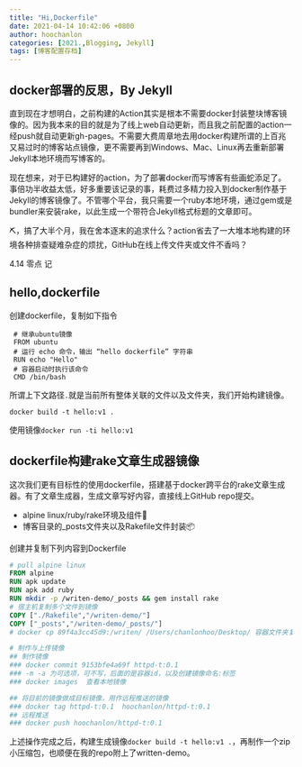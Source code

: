 ```yaml
---
title: "Hi,Dockerfile"
date: 2021-04-14 10:42:06 +0800
author: hoochanlon
categories: [2021.,Blogging, Jekyll]
tags: [博客配置存档]
---
```


## docker部署的反思，By Jekyll

直到现在才想明白，之前构建的Action其实是根本不需要docker封装整块博客镜像的。因为我本来的目的就是为了线上web自动更新，而且我之前配置的action一经push就自动更新gh-pages。不需要大费周章地去用docker构建所谓的上百兆又易过时的博客站点镜像，更不需要再到Windows、Mac、Linux再去重新部署Jekyll本地环境而写博客的。

现在想来，对于已构建好的action，为了部署docker而写博客有些画蛇添足了。事倍功半收益太低，好多重要该记录的事，耗费过多精力投入到docker制作基于Jekyll的博客镜像了。不管哪个平台，我只需要一个ruby本地环境，通过gem或是bundler来安装rake，以此生成一个带符合Jekyll格式标题的文章即可。

⛏，搞了大半个月，我在舍本逐末的追求什么？action省去了一大堆本地构建的环境各种排查疑难杂症的烦扰，GitHub在线上传文件夹或文件不香吗？

4.14 零点 记

 <!-- more -->

## hello,dockerfile

创建dockerfile，复制如下指令

```shell
 # 继承ubuntu镜像
 FROM ubuntu
 # 运行 echo 命令，输出 “hello dockerfile” 字符串
 RUN echo "Hello"
 # 容器启动时执行该命令
 CMD /bin/bash
```

所谓上下文路径`.`就是当前所有整体关联的文件以及文件夹，我们开始构建镜像。

`docker build -t hello:v1 .`

使用镜像`docker run -ti hello:v1`

## dockerfile构建rake文章生成器镜像

这次我们更有目标性的使用dockerfile，搭建基于docker跨平台的rake文章生成器。有了文章生成器，生成文章写好内容，直接线上GitHub repo提交。

* alpine linux/ruby/rake环境及组件🔧
* 博客目录的_posts文件夹以及Rakefile文件封装📦

创建并复制下列内容到Dockerfile

```dockerfile
# pull alpine linux
FROM alpine
RUN apk update
RUN apk add ruby
RUN mkdir -p /writen-demo/_posts && gem install rake
# 宿主机复制多个文件到镜像
COPY ["./Rakefile","/writen-demo/"]
COPY ["_posts","/writen-demo/_posts/"]
# docker cp 89f4a3cc45d9:/writen/ /Users/chanlonhoo/Desktop/ 容器文件夹复制到宿主机

# 制作与上传镜像
## 制作镜像
### docker commit 9153bfe4a69f httpd-t:0.1
### -m -a 为可选项，可不写，后面的是容器id，以及创建镜像命名:标签
### docker images  查看本地镜像

## 将目前的镜像做成目标镜像，用作远程推送的镜像
### docker tag httpd-t:0.1  hoochanlon/httpd-t:0.1
## 远程推送
### docker push hoochanlon/httpd-t:0.1

```

上述操作完成之后，构建生成镜像`docker build -t hello:v1 .`，再制作一个zip小压缩包，也顺便在我的repo附上了written-demo。
